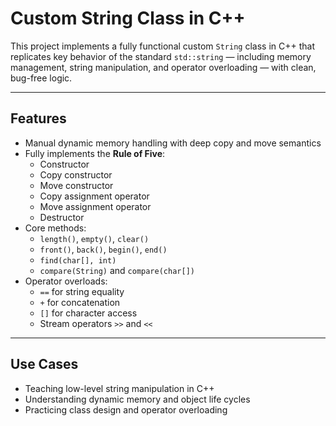 # Custom String Class in C++

This project implements a fully functional custom `String` class in C++ that replicates key behavior of the standard `std::string` — including memory management, string manipulation, and operator overloading — with clean, bug-free logic.

---

## Features

- Manual dynamic memory handling with deep copy and move semantics
- Fully implements the **Rule of Five**:
  - Constructor
  - Copy constructor
  - Move constructor
  - Copy assignment operator
  - Move assignment operator
  - Destructor
- Core methods:
  - `length()`, `empty()`, `clear()`
  - `front()`, `back()`, `begin()`, `end()`
  - `find(char[], int)`
  - `compare(String)` and `compare(char[])`
- Operator overloads:
  - `==` for string equality
  - `+` for concatenation
  - `[]` for character access
  - Stream operators `>>` and `<<`

---

## Use Cases

- Teaching low-level string manipulation in C++
- Understanding dynamic memory and object life cycles
- Practicing class design and operator overloading
